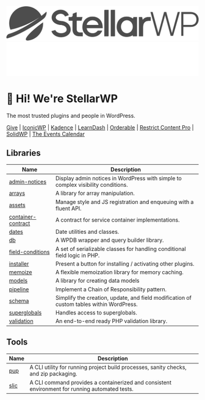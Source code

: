 <img src="https://github.com/stellarwp/.github/blob/main/images/stellarwp-logo.png#gh-light-mode-only" alt="StellarWP" width="650" />
<img src="https://github.com/stellarwp/.github/blob/main/images/stellarwp-logo-white.png#gh-dark-mode-only" alt="StellarWP" width="650" />


# :wave: Hi! We're StellarWP

The most trusted plugins and people in WordPress.

[Give](https://givewp.com) | [IconicWP](https://iconicwp.com) | [Kadence](https://kadencewp.com) | [LearnDash](https://learndash.com) | [Orderable](https://orderable.com) | [Restrict Content Pro](https://restrictcontentpro.com) | [SolidWP](https://solidwp.com) | [The Events Calendar](https://theeventscalendar.com)

## Libraries

| Name | Description |
|---|---|
| [admin-notices](https://github.com/stellarwp/admin-notices) | Display admin notices in WordPress with simple to complex visibility conditions. |
| [arrays](https://github.com/stellarwp/arrays) | A library for array manipulation. |
| [assets](https://github.com/stellarwp/assets) | Manage style and JS registration and enqueuing with a fluent API. |
| [container-contract](https://github.com/stellarwp/container-contract) | A contract for service container implementations. |
| [dates](https://github.com/stellarwp/dates) | Date utilities and classes. |
| [db](https://github.com/stellarwp/db) | A WPDB wrapper and query builder library. |
| [field-conditions](https://github.com/stellarwp/field-conditions) | A set of serializable classes for handling conditional field logic in PHP. |
| [installer](https://github.com/stellarwp/installer) | Present a button for installing / activating other plugins. |
| [memoize](https://github.com/stellarwp/memoize) | A flexible memoization library for memory caching. |
| [models](https://github.com/stellarwp/models) | A library for creating data models |
| [pipeline](https://github.com/stellarwp/pipeline) | Implement a Chain of Responsibility pattern. |
| [schema](https://github.com/stellarwp/schema) | Simplify the creation, update, and field modification of custom tables within WordPress. |
| [superglobals](https://github.com/stellarwp/superglobals) | Handles access to superglobals. |
| [validation](https://github.com/stellarwp/validation) | An end-to-end ready PHP validation library. |

## Tools

| Name | Description |
|---|---|
| [pup](https://github.com/stellarwp/pup) | A CLI utility for running project build processes, sanity checks, and zip packaging. |
| [slic](https://github.com/stellarwp/slic) | A CLI command provides a containerized and consistent environment for running automated tests. |

